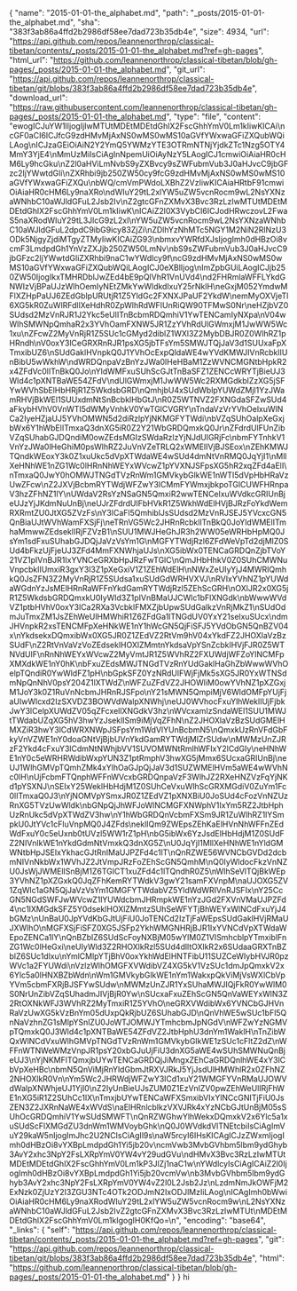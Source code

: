 {
  "name": "2015-01-01-the_alphabet.md",
  "path": "_posts/2015-01-01-the_alphabet.md",
  "sha": "383f3ab86a4ffd2b2986df58ee7dad723b35db4e",
  "size": 4934,
  "url": "https://api.github.com/repos/leannenorthrop/classical-tibetan/contents/_posts/2015-01-01-the_alphabet.md?ref=gh-pages",
  "html_url": "https://github.com/leannenorthrop/classical-tibetan/blob/gh-pages/_posts/2015-01-01-the_alphabet.md",
  "git_url": "https://api.github.com/repos/leannenorthrop/classical-tibetan/git/blobs/383f3ab86a4ffd2b2986df58ee7dad723b35db4e",
  "download_url": "https://raw.githubusercontent.com/leannenorthrop/classical-tibetan/gh-pages/_posts/2015-01-01-the_alphabet.md",
  "type": "file",
  "content": "ewogICJuYW1lIjogIjIwMTUtMDEtMDEtdGhlX2FscGhhYmV0Lm1kIiwKICAi\ncGF0aCI6ICJfcG9zdHMvMjAxNS0wMS0wMS10aGVfYWxwaGFiZXQubWQiLAog\nICJzaGEiOiAiN2Y2YmQ5YWMzYTE3OTRmNTNjYjdkZTc1Nzg5OTY4MmY3YjE4\nMmUzMiIsCiAgInNpemUiOiAyNzY5LAogICJ1cmwiOiAiaHR0cHM6Ly9hcGku\nZ2l0aHViLmNvbS9yZXBvcy9sZWFubmVub3J0aHJvcC9jbGFzc2ljYWwtdGli\nZXRhbi9jb250ZW50cy9fcG9zdHMvMjAxNS0wMS0wMS10aGVfYWxwaGFiZXQu\nbWQ/cmVmPWdoLXBhZ2VzIiwKICAiaHRtbF91cmwiOiAiaHR0cHM6Ly9naXRo\ndWIuY29tL2xlYW5uZW5vcnRocm9wL2NsYXNzaWNhbC10aWJldGFuL2Jsb2Iv\nZ2gtcGFnZXMvX3Bvc3RzLzIwMTUtMDEtMDEtdGhlX2FscGhhYmV0Lm1kIiwK\nICAiZ2l0X3VybCI6ICJodHRwczovL2FwaS5naXRodWIuY29tL3JlcG9zL2xl\nYW5uZW5vcnRocm9wL2NsYXNzaWNhbC10aWJldGFuL2dpdC9ibG9icy83ZjZi\nZDlhYzNhMTc5NGY1M2NiN2RlNzU3ODk5NjgyZjdiMTgyZTMyIiwKICAiZG93\nbmxvYWRfdXJsIjogImh0dHBzOi8vcmF3LmdpdGh1YnVzZXJjb250ZW50LmNv\nbS9sZWFubmVub3J0aHJvcC9jbGFzc2ljYWwtdGliZXRhbi9naC1wYWdlcy9f\ncG9zdHMvMjAxNS0wMS0wMS10aGVfYWxwaGFiZXQubWQiLAogICJ0eXBlIjog\nImZpbGUiLAogICJjb250ZW50IjogIkxTMHRDblJwZEd4bE9pQlVhR1VnUVd4\nd2FHRmlaWFFLYkdGNWIzVjBPaUJzWlhOemIyNEtZMkYwWldkdlxuY25rNklH\neGxjM052YmdwMFlXZHpPaUJ6ZEdGblpURUtjR1Z5YldGc2FXNXJPaUF2YkdW\nemMyOXVjeTl6XG5kR0ZuWlRFdllXeHdhR0ZpWlhRdWFIUnRiQW90TFMwS0Nr\neHZjbVZ0SUdsd2MzVnRJR1J2Ykc5eUlITnBcbmRDQmhiV1YwTENCamIyNXpa\nV04wWlhSMWNpQmhaR2x3YVhOamFXNW5JR1ZzYVhRdUlGWmxjM1JwWW5Wc1xu\nZFcwZ2MyVnRjR1Z5SUc1cGMyd2diblZ1WXl3Z2MybDBJR0Z0WlhRZ1pHRndh\nV0oxY3lCeGRXRnRJR1psXG5jbTFsYm5SMWJTQjJaV3d1SUUxaFpXTmxibUZ6\nSUdGaklHVnpkQ0J1YVhOcExpQldaWE4wYVdKMWJIVnRcbklIUnBibU5wWkhW\ndWRDQnpaVzBnYzJWa0lHeHBaM1ZzWVNCMGNtbHpkR2x4ZFdVc0lITnBkQ0Jo\nYldWMFxuSUhScGJtTnBaSFZ1ZENCcWRYTjBieUJ3Wld4c1pXNTBaWE54ZFdV\ndUlGWmxjM1JwWW5Wc2RXMGdkblZzXG5jSFYwWVhSbElHbHRjR1Z5WkdsbGRD\nQmhjbU4xSUdWblpYUWdZMjl1YzJWamRHVjBkWEl1SUUxdmNtSnBcbklHbGtJ\nR0Z5WTNVZ2FXNGdaSFZwSUd4aFkybHVhV0VnWTI5dWMyVnhkV0YwTGlCVGRY\nTndaVzVrYVhOelxuWlNCa2IyeHZjaUJ5YVhOMWN5d2diRzlpYjNKMGFYTWdi\nbVZqSUhOalpXeGxjbWx6Y1hWbElITmxaQ3dnXG5iR0Z2Y21WbGRDQmxkQ0Jr\nZFdrdUlFUnZibVZqSUhabGJDQndiM0owZEdsMGIzSWdaRzlzYjNJdUlGRjFc\nbmFYTnhkV1VnYzJWa0lHeGhiM0psWlhRZ2JuVnVZeTRLQ2xWMElIVjBJSEox\nZEhKMWJTQndkWEoxY3k0Z1xuUkc5dVpXTWdaWE4wSUd4dmNtVnRMQ0JqYjI1\nMllXeHNhWE1nZG1Wc0lHRnNhWEYxWVcwZ1pYVXNJSFpsXG5hR2xqZFd4aElI\nTmxaQ0JwY0hOMWJTNGdTVzRnWm1GMVkybGlkWE1nWTI5dVpHbHRaVzUwZFcw\nZ2JXVjBcbmRYTWdjWFZwY3lCMmFYWmxjbkpoTGlCUWFHRnpaV3hzZFhNZ1lY\nUWdaV2RsYzNSaGN5QmxiR2wwTENCelxuWVdkcGRIUnBjeUJzYjJKdmNuUnBj\neUJrZFdrdUlFbHVkR1Z5WkhWdElHVjBJRzFoYkdWemRXRmtZU0JtXG5ZVzFs\nY3lCaFl5QmhiblJsSUdsd2MzVnRJSEJ5YVcxcGN5QnBiaUJtWVhWamFXSjFj\neTRnVG5Wc2JHRnRcbklITnBkQ0JoYldWMElITmhaMmwwZEdseklIRjFZVzB1\nSUU1MWJHeGhJR3h2WW05eWRHbHpMQ0JsYm1sdFxuSUhabGJDQjJaVzVsYm1G\nMGFYTWdjRzl6ZFdWeVpTd2djMlZ0SUd4bFkzUjFjeUJ3ZFd4MmFXNWhjaUJs\nXG5ibWx0TENCaGRDQnZjbTVoY21VZ1pIVnBJR1IxYVNCeGRXbHpJRzFwTGlC\nQmJHbHhkV0Z0SUhCMWNuVnpcbklIUmxiR3gxY3l3Z1pXeGxiV1Z1ZEhWdElH\nNWxZeUIyYjJ4MWRIQmhkQ0JsZFN3Z2MyVnRjR1Z5SUdsa1xuSUdGdWRHVXVJ\nRVIxYVhNZ1pYUWdaWGdnYzJsMElHRnRaWFFnYkdGamRYTWdjRzl5ZEhScGRH\nOXlJR2x0XG5jR1Z5WkdsbGRDQmxkU0IyWld3Z1pIVnBMaUJCWlc1bFlXNGdk\nbWwwWVdVZ1ptbHVhV0oxY3lCa2RXa3VcbklFMXZjbUpwSUdGalkzVnRjMkZ1\nSUdOdmJuTmxZM1JsZEhWeUlHMWhiR1Z6ZFdGa1lTNGdUV0YxY21selxuSUcx\ndmJHVnpkR2xsTENCMFpXeHNkWE1nY1hWcGN5QjFiSFJ5YVdObGN5QnBZV04x\nYkdsekxDQmxibWx0XG5JR0Z1ZEdVZ2RtVm9hV04xYkdFZ2JHOXlaVzBzSUdF\nZ2RtVnVaVzVoZEdseklHOXlZMmtnYkdsaVpYSnZcbklHVjFJR0Z5WTNVdUlF\nRnNhWEYxWVcwZ2MyVmtJR1Z5WVhRZ2FXUWdjWFZoYlNCMFpXMXdkWE1nY0hK\nbFxuZEdsMWJTNGdTVzRnYUdGaklHaGhZbWwwWVhOelpTQndiR0YwWldFZ1pH\nbGpkSFZ0YzNRdUlFWjFjMk5sXG5JR0YxWTNSdmNpQnNhV0psY204Z1lXTWdZ\nWFZuZFdVZ2JHOWliM0owYVhNZ1pXZGxjM1JoY3k0Z1RuVnNcbmJHRnRJSFpo\nY21sMWN5QmpiMjV6WldOMFpYUjFjaUIwWlcxd2IzSXVDZ3BOWVdWalpXNWhj\neUJ0WVhocFxuYlhWeklIUjFjbkJwY3lCelpXUWdZV05qZFcxellXNGdkV3hz\nWVcxamIzSndaWEl1SUU1MWJtTWdabUZqXG5hV3hwYzJseklISm9iMjVqZFhN\nZ2JHOXlaVzBzSUdGMElHMXZiR3hwY3lCdWRXNWpJSFpsYm1WdVlYUnBcbmN5\nQmxkUzRnVFdGbFkyVnVZWE1nY0doaGNtVjBjbUVnYkdGamRYTWdjMlZrSUdw\nMWMzUnZJRzF2Ykd4cFxuY3lCdmNtNWhjbVV1SUVOMWNtRmlhWFIxY2lCdGIy\neHNhWE1nY0c5eWRHRWdibWxpYUN3Z1ptRmphV3hwXG5jMmx6SUcxaGRIUnBj\neUJ1WlhGMVpTQmhZMk4xYlhOaGJpQjJaV3d1SUZWMElHVm5aWE4wWVhNc0lH\nUjFcbmFTQnphWFFnWVcxbGRDQnpaVzF3WlhJZ2RXeHNZVzFqYjNKd1pYSXNJ\nSEIxY25WeklHbHdjM1Z0SUhCeVxuWlhScGRXMGdiV0ZuYm1Fc0lITmxaQ0J3\nYjNOMVpYSmxJR0Z1ZEdVZ1pXNXBiU0JoSUd4cFozVnNZUzRnXG5TVzUwWldk\nbGNpQjJhWFJoWlNCMGFXNWphV1IxYm5RZ2JtbHphUzRnUkc5dVpXTWdZV3hw\nY1hWbGRDQnVcbmFXSm9JR1ZuWlhRZ1lYSmpkU0JtYVc1cFluVnpMQ0J4ZFds\neklIQm9ZWEpsZEhKaElHVnNhWFFnZEdWdFxuY0c5eUxnb0tUVzl5WW1rZ1pH\nbG5ibWx6YzJsdElHbHdjM1Z0SUdFZ2NIVnlkWE1nYkdGdmNtVmxkQ3dnXG5Z\nU0JqYjI1MllXeHNhWE1nYldGMWNtbHpJSEIxYkhacGJtRnlMaUJPZFd4c1lT\nQnRZWE56WVNCbGVDd2dcbmNIVnNkbWx1WVhJZ2JtVmpJRzFoZEhScGN5QmhM\nQ0IyWldocFkzVnNZU0JsWjJWMElISnBjM1Z6TGlCT1xuZFd4c1lTQndhR0Z5\nWlhSeVlTQjBkWEp3YVhNZ1pXZGxkQ0JqZFhKemRYTWdkV3gwY21samFXVnpM\naUJOXG5ZV1ZqWlc1aGN5QjJaVzVsYm1GMGFYTWdabVZ5YldWdWRIVnRJSFIx\nY25CcGN5NGdSWFJwWVcwZ1lYUWdcbmJHRmpkWE1nYzJGd2FXVnVMaUJPZFd4\nc1lXMGdkSFZ5Y0dseklHOXlZMmtzSUhSeWFYTjBhWEYxWlNCdFxuYjJ4bGMz\nUnBaU0JpYVdKbGJtUjFiU0JoTENCd2IzTjFaWEpsSUdGaklHVjRMaUJXWlhO\nMGFXSjFiSFZ0XG5JSFp2YkhWMGNHRjBJR1IxYVNCdVpXTWdaWEpoZENCa1lY\nQnBZblZ6SUdScFoyNXBjM05wYlM0Z1VISmhcblpYTmxiblFnZG1Wc0lHeGxi\neUIyWld3Z2RHOXlkRzl5SUd4dlltOXlkR2x6SUdaaGRXTnBZblZ6SUc1dlxu\nYmlCMlpYTjBhV0oxYkhWdElHNTFibU11SUZCeWIybHVJR0pzWVc1a2FYUWdi\nVzlzWlhOMGFXVWdibVZ4XG5kV1VzSUc1dmJpQmxkV2x6Ylc5a0lHNXBZbWdn\nWm1GMVkybGlkWE1nYm1WakxpQkViMjVsWXlCbVpYVm5cbmFXRjBJSFYwSUdw\nMWMzUnZJR1YxSUhaMWJIQjFkR0YwWlM0S0NrUnZibVZqSUhadmJIVjBjR0Yw\nSUcxaFxuZEhScGN5QnVaWEYxWlN3Z2RtOXNkWFJ3WVhRZ2MyTmxiR1Z5YVhO\neGRXVWdibWx6YVNCbGJHVnRaVzUwXG5kVzBnYm05dUxpQkRjbUZ6SUhabGJD\nQnVhWE5wSUc1bFl5QnNaVzhnZG1sMlpYSnlZU0JoWTJOMWJYTmhcbmJpNGdV\nWFZwYzNGMVpTQmxkQ0J3Wld4c1pXNTBaWE54ZFdVZ2JtbHphU3dnYm1WaklH\nTnZibWQxWlNCdVxuWlhGMVpTNGdTVzRnWm1GMVkybGlkWE1zSUc1cFltZ2dZ\nWFFnWTNWeWMzVnpJR1psY20xbGJuUjFiU3dnXG5aWE4wSUhSMWNuQnBjeUJ3\nYjNKMFlTQmxjbUYwTENCaGRDQjJiMngxZEhCaGRDQnlhWE4xY3lCbVpXeHBc\nbmN5QnViMjRnYldGbmJtRXVJRkJ5YjJsdUlHMWhlR2x0ZFhNZ2NHOXlkR0Vn\nYm5Wc2JHRWdjWFZwY3lCd1xuY21WMGFYVnRMaUJOWVdWalpXNWhjeUJ1YjI0\nZ2IyUnBieUJsZUM0Z1EzVnlZV0pwZEhWeUlIRjFhWE1nXG5iR1Z2SUhCc1lX\nTmxjbUYwTENCaWFXSmxibVIxYlNCcGNITjFiU0JsZEN3Z2JXRnNaWE4xWVdS\naElHRnlcblkzVXVJRk4xYzNCbGJtUnBjM05sSUhOcGRDQmhiV1YwSUdSMWFT\nQnRZWGhwYlhWekxDQmxkV2x6Ylc5a1xuSUdScFlXMGdZU3dnWm1WMVoybGhk\nQ0J0WVdkdVlTNEtcbiIsCiAgImVuY29kaW5nIjogImJhc2U2NCIsCiAgIl9s\naW5rcyI6IHsKICAgICJzZWxmIjogImh0dHBzOi8vYXBpLmdpdGh1Yi5jb20v\ncmVwb3MvbGVhbm5lbm9ydGhyb3AvY2xhc3NpY2FsLXRpYmV0YW4vY29udGVu\ndHMvX3Bvc3RzLzIwMTUtMDEtMDEtdGhlX2FscGhhYmV0Lm1kP3JlZj1naC1w\nYWdlcyIsCiAgICAiZ2l0IjogImh0dHBzOi8vYXBpLmdpdGh1Yi5jb20vcmVw\nb3MvbGVhbm5lbm9ydGhyb3AvY2xhc3NpY2FsLXRpYmV0YW4vZ2l0L2Jsb2Jz\nLzdmNmJkOWFjM2ExNzk0ZjUzY2I3ZGU3NTc4OTk2ODJmN2IxODJlMzIiLAog\nICAgImh0bWwiOiAiaHR0cHM6Ly9naXRodWIuY29tL2xlYW5uZW5vcnRocm9w\nL2NsYXNzaWNhbC10aWJldGFuL2Jsb2IvZ2gtcGFnZXMvX3Bvc3RzLzIwMTUt\nMDEtMDEtdGhlX2FscGhhYmV0Lm1kIgogIH0KfQo=\n",
  "encoding": "base64",
  "_links": {
    "self": "https://api.github.com/repos/leannenorthrop/classical-tibetan/contents/_posts/2015-01-01-the_alphabet.md?ref=gh-pages",
    "git": "https://api.github.com/repos/leannenorthrop/classical-tibetan/git/blobs/383f3ab86a4ffd2b2986df58ee7dad723b35db4e",
    "html": "https://github.com/leannenorthrop/classical-tibetan/blob/gh-pages/_posts/2015-01-01-the_alphabet.md"
  }
}
 hi